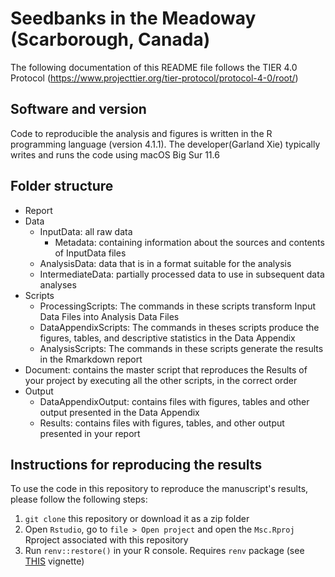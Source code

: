 # Seedbanks in the Meadoway (Scarborough, Canada)

The following documentation of this README file follows the TIER 4.0 Protocol (https://www.projecttier.org/tier-protocol/protocol-4-0/root/)

## Software and version

Code to reproducible the analysis and figures is written in the R programming language (version 4.1.1). 
The developer(Garland Xie) typically writes and runs the code using macOS Big Sur 11.6

## Folder structure 

- Report
- Data
  - InputData: all raw data 
    - Metadata: containing information about the sources and contents of InputData files
  - AnalysisData: data that is in a format suitable for the analysis   
  - IntermediateData: partially processed data to use in subsequent data analyses
- Scripts
  - ProcessingScripts: The commands in these scripts transform Input Data Files into Analysis Data Files
  - DataAppendixScripts: The commands in theses scripts produce the figures, tables, and descriptive statistics in the Data Appendix
  - AnalysisScripts: The commands in these scripts generate the results in the Rmarkdown report
- Document: contains the master script that reproduces the Results of your project by executing all the other scripts, in the correct order
- Output
  -  DataAppendixOutput: contains files with figures, tables and other output presented in the Data Appendix
  -  Results: contains files with figures, tables, and other output presented in your report

## Instructions for reproducing the results

To use the code in this repository to reproduce the manuscript's results,
please follow the following steps:
1. `git clone` this repository or download it as a zip folder
2. Open `Rstudio`, go to `file > Open project` and open the `Msc.Rproj`
Rproject associated with this repository
3. Run `renv::restore()` in your R console. Requires `renv` package (see [THIS](https://rstudio.github.io/renv/articles/renv.html) vignette)


